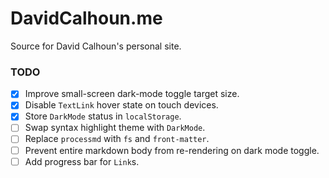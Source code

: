 # DavidCalhoun.me

Source for David Calhoun's personal site.

### TODO
- [x] Improve small-screen dark-mode toggle target size.
- [x] Disable `TextLink` hover state on touch devices.
- [x] Store `DarkMode` status in `localStorage`.
- [ ] Swap syntax highlight theme with `DarkMode`.
- [ ] Replace `processmd` with `fs` and `front-matter`.
- [ ] Prevent entire markdown body from re-rendering on dark mode toggle.
- [ ] Add progress bar for `Link`s.
